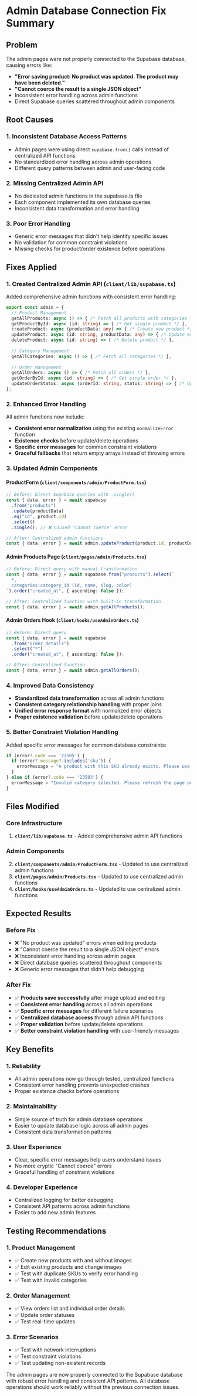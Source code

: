 # Admin Database Connection Fix Summary

## Problem
The admin pages were not properly connected to the Supabase database, causing errors like:
- **"Error saving product: No product was updated. The product may have been deleted."**
- **"Cannot coerce the result to a single JSON object"**
- Inconsistent error handling across admin functions
- Direct Supabase queries scattered throughout admin components

## Root Causes

### 1. **Inconsistent Database Access Patterns**
- Admin pages were using direct `supabase.from()` calls instead of centralized API functions
- No standardized error handling across admin operations
- Different query patterns between admin and user-facing code

### 2. **Missing Centralized Admin API**
- No dedicated admin functions in the supabase.ts file
- Each component implemented its own database queries
- Inconsistent data transformation and error handling

### 3. **Poor Error Handling**
- Generic error messages that didn't help identify specific issues
- No validation for common constraint violations
- Missing checks for product/order existence before operations

## Fixes Applied

### 1. **Created Centralized Admin API (`client/lib/supabase.ts`)**

Added comprehensive admin functions with consistent error handling:

```typescript
export const admin = {
  // Product Management
  getAllProducts: async () => { /* Fetch all products with categories */ },
  getProductById: async (id: string) => { /* Get single product */ },
  createProduct: async (productData: any) => { /* Create new product */ },
  updateProduct: async (id: string, productData: any) => { /* Update existing product */ },
  deleteProduct: async (id: string) => { /* Delete product */ },
  
  // Category Management
  getAllCategories: async () => { /* Fetch all categories */ },
  
  // Order Management
  getAllOrders: async () => { /* Fetch all orders */ },
  getOrderById: async (id: string) => { /* Get single order */ },
  updateOrderStatus: async (orderId: string, status: string) => { /* Update order status */ },
};
```

### 2. **Enhanced Error Handling**

All admin functions now include:
- **Consistent error normalization** using the existing `normalizeError` function
- **Existence checks** before update/delete operations
- **Specific error messages** for common constraint violations
- **Graceful fallbacks** that return empty arrays instead of throwing errors

### 3. **Updated Admin Components**

#### **ProductForm (`client/components/admin/ProductForm.tsx`)**
```typescript
// Before: Direct Supabase queries with .single()
const { data, error } = await supabase
  .from("products")
  .update(productData)
  .eq("id", product.id)
  .select()
  .single(); // ❌ Caused "Cannot coerce" error

// After: Centralized admin functions
const { data, error } = await admin.updateProduct(product.id, productData);
```

#### **Admin Products Page (`client/pages/admin/Products.tsx`)**
```typescript
// Before: Direct query with manual transformation
const { data, error } = await supabase.from("products").select(`
  *,
  categories:category_id (id, name, slug, color)
`).order("created_at", { ascending: false });

// After: Centralized function with built-in transformation
const { data, error } = await admin.getAllProducts();
```

#### **Admin Orders Hook (`client/hooks/useAdminOrders.ts`)**
```typescript
// Before: Direct query
const { data, error } = await supabase
  .from("order_details")
  .select("*")
  .order("created_at", { ascending: false });

// After: Centralized function
const { data, error } = await admin.getAllOrders();
```

### 4. **Improved Data Consistency**

- **Standardized data transformation** across all admin functions
- **Consistent category relationship handling** with proper joins
- **Unified error response format** with normalized error objects
- **Proper existence validation** before update/delete operations

### 5. **Better Constraint Violation Handling**

Added specific error messages for common database constraints:
```typescript
if (error?.code === '23505') {
  if (error?.message?.includes('sku')) {
    errorMessage = "A product with this SKU already exists. Please use a different SKU.";
  }
} else if (error?.code === '23503') {
  errorMessage = "Invalid category selected. Please refresh the page and try again.";
}
```

## Files Modified

### Core Infrastructure
1. **`client/lib/supabase.ts`** - Added comprehensive admin API functions

### Admin Components
2. **`client/components/admin/ProductForm.tsx`** - Updated to use centralized admin functions
3. **`client/pages/admin/Products.tsx`** - Updated to use centralized admin functions
4. **`client/hooks/useAdminOrders.ts`** - Updated to use centralized admin functions

## Expected Results

### Before Fix
- ❌ "No product was updated" errors when editing products
- ❌ "Cannot coerce the result to a single JSON object" errors
- ❌ Inconsistent error handling across admin pages
- ❌ Direct database queries scattered throughout components
- ❌ Generic error messages that didn't help debugging

### After Fix
- ✅ **Products save successfully** after image upload and editing
- ✅ **Consistent error handling** across all admin operations
- ✅ **Specific error messages** for different failure scenarios
- ✅ **Centralized database access** through admin API functions
- ✅ **Proper validation** before update/delete operations
- ✅ **Better constraint violation handling** with user-friendly messages

## Key Benefits

### 1. **Reliability**
- All admin operations now go through tested, centralized functions
- Consistent error handling prevents unexpected crashes
- Proper existence checks before operations

### 2. **Maintainability**
- Single source of truth for admin database operations
- Easier to update database logic across all admin pages
- Consistent data transformation patterns

### 3. **User Experience**
- Clear, specific error messages help users understand issues
- No more cryptic "Cannot coerce" errors
- Graceful handling of constraint violations

### 4. **Developer Experience**
- Centralized logging for better debugging
- Consistent API patterns across admin functions
- Easier to add new admin features

## Testing Recommendations

### 1. **Product Management**
- ✅ Create new products with and without images
- ✅ Edit existing products and change images
- ✅ Test with duplicate SKUs to verify error handling
- ✅ Test with invalid categories

### 2. **Order Management**
- ✅ View orders list and individual order details
- ✅ Update order statuses
- ✅ Test real-time updates

### 3. **Error Scenarios**
- ✅ Test with network interruptions
- ✅ Test constraint violations
- ✅ Test updating non-existent records

The admin pages are now properly connected to the Supabase database with robust error handling and consistent API patterns. All database operations should work reliably without the previous connection issues.
